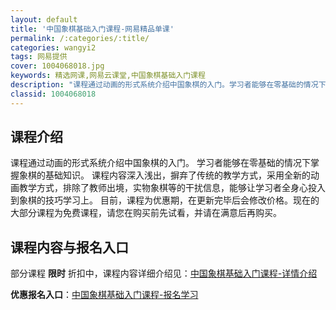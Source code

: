 ```yaml
---
layout: default
title: '中国象棋基础入门课程-网易精品单课'
permalink: /:categories/:title/
categories: wangyi2
tags: 网易提供
cover: 1004068018.jpg
keywords: 精选网课,网易云课堂,中国象棋基础入门课程
description: "课程通过动画的形式系统介绍中国象棋的入门。学习者能够在零基础的情况下掌握象棋的基础知识。课程内容深入浅出，摒弃了传统的教学方式，采用全新的动画教学方式，排除了教师出境，实物象棋等的干扰信息，"
classid: 1004068018
---
```


## 课程介绍

课程通过动画的形式系统介绍中国象棋的入门。
学习者能够在零基础的情况下掌握象棋的基础知识。
课程内容深入浅出，摒弃了传统的教学方式，采用全新的动画教学方式，排除了教师出境，实物象棋等的干扰信息，能够让学习者全身心投入到象棋的技巧学习上。
目前，课程为优惠期，在更新完毕后会修改价格。现在的大部分课程为免费课程，请您在购买前先试看，并请在满意后再购买。

## 课程内容与报名入口

部分课程 **限时** 折扣中，课程内容详细介绍见：[中国象棋基础入门课程-详情介绍](https://study.163.com/course/introduction/1004068018.htm?share=1&shareId=1025206652&utm_campaign=share&utm_medium=iphoneShare&utm_source=&utm_u=1025206652)

**优惠报名入口**：[中国象棋基础入门课程-报名学习](https://study.163.com/course/introduction/1004068018.htm?share=1&shareId=1025206652&utm_campaign=share&utm_medium=iphoneShare&utm_source=&utm_u=1025206652)

